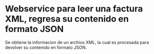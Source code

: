 # Webservice para leer una factura XML, regresa su contenido en formato JSON
Se obtiene la informacion de un archivo XML, la cual es procesada para devolver su contenido en formato JSON.
